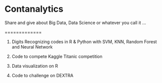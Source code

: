 Contanalytics
=============

Share and give about Big Data, Data Science or whatever you call it ...


=============

1. Digits Recognizing codes in R & Python with SVM, KNN, Random Forest and Neural Network

2. Code to compete Kaggle Titanic competition

3. Data visualization on R

4. Code to challenge on DEXTRA
